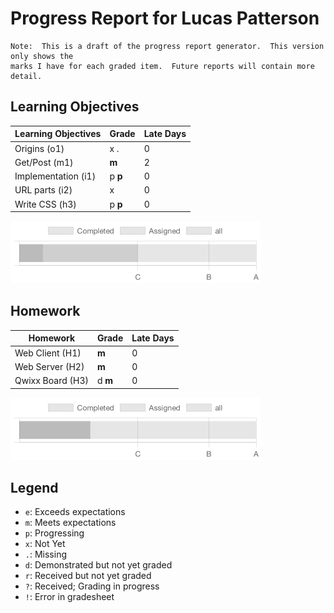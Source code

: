 # Progress Report for Lucas Patterson
    Note:  This is a draft of the progress report generator.  This version only shows the
    marks I have for each graded item.  Future reports will contain more detail.
## Learning Objectives
|Learning Objectives|Grade|Late Days|
|------|-------|-------|
|Origins (o1)|x .|0|
|Get/Post (m1)|**m**|2|
|Implementation (i1)|p **p**|0|
|URL parts (i2)|x|0|
|Write CSS (h3)|p **p**|0|



![Learning Objectives](LearningObjectives.png)
## Homework
|Homework|Grade|Late Days|
|------|-------|-------|
|Web Client (H1)|**m**|0|
|Web Server (H2)|**m**|0|
|Qwixx Board (H3)|d **m**|0|



![Homework](Homework.png)

## Legend 
* `e`: Exceeds expectations
* `m`: Meets expectations
* `p`: Progressing
* `x`: Not Yet
* `.`: Missing
* `d`: Demonstrated but not yet graded
* `r`: Received but not yet graded
* `?`: Received; Grading in progress
* `!`: Error in gradesheet
